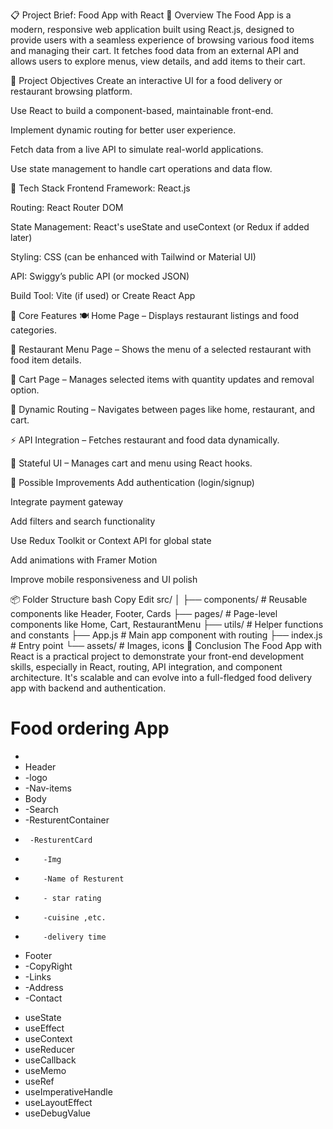 
📋 Project Brief: Food App with React
🧾 Overview
The Food App is a modern, responsive web application built using React.js, designed to provide users with a seamless experience of browsing various food items and managing their cart. It fetches food data from an external API and allows users to explore menus, view details, and add items to their cart.

🎯 Project Objectives
Create an interactive UI for a food delivery or restaurant browsing platform.

Use React to build a component-based, maintainable front-end.

Implement dynamic routing for better user experience.

Fetch data from a live API to simulate real-world applications.

Use state management to handle cart operations and data flow.

🧰 Tech Stack
Frontend Framework: React.js

Routing: React Router DOM

State Management: React's useState and useContext (or Redux if added later)

Styling: CSS (can be enhanced with Tailwind or Material UI)

API: Swiggy’s public API (or mocked JSON)

Build Tool: Vite (if used) or Create React App

🧩 Core Features
🍽️ Home Page – Displays restaurant listings and food categories.

📄 Restaurant Menu Page – Shows the menu of a selected restaurant with food item details.

🛒 Cart Page – Manages selected items with quantity updates and removal option.

🔄 Dynamic Routing – Navigates between pages like home, restaurant, and cart.

⚡ API Integration – Fetches restaurant and food data dynamically.

🧠 Stateful UI – Manages cart and menu using React hooks.

🔄 Possible Improvements
Add authentication (login/signup)

Integrate payment gateway

Add filters and search functionality

Use Redux Toolkit or Context API for global state

Add animations with Framer Motion

Improve mobile responsiveness and UI polish

📦 Folder Structure
bash
Copy
Edit
src/
│
├── components/        # Reusable components like Header, Footer, Cards
├── pages/             # Page-level components like Home, Cart, RestaurantMenu
├── utils/             # Helper functions and constants
├── App.js             # Main app component with routing
├── index.js           # Entry point
└── assets/            # Images, icons
📌 Conclusion
The Food App with React is a practical project to demonstrate your front-end development skills, especially in React, routing, API integration, and component architecture. It's scalable and can evolve into a full-fledged food delivery app with backend and authentication.























# Food ordering App

 * 
 * Header
 *  -logo
 *  -Nav-items
 * Body
 *   -Search
 *   -ResturentContainer
 *      -ResturentCard
 *         -Img
 *         -Name of Resturent
 *         - star rating
 *         -cuisine ,etc.
 *         -delivery time
 * Footer
 *  -CopyRight
 *  -Links
 *  -Address
 *  -Contact
 
 <!-- #React hooks  -->

 * useState
 * useEffect
 * useContext
 * useReducer
 * useCallback
 * useMemo
 * useRef
 * useImperativeHandle
 * useLayoutEffect
 * useDebugValue
